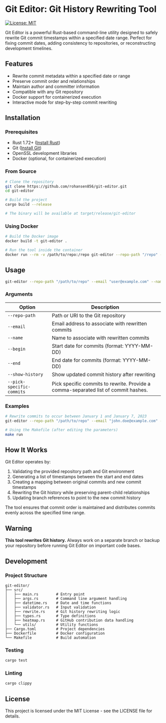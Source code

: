 # Git Editor: Git History Rewriting Tool

[![License: MIT](https://img.shields.io/badge/License-MIT-blue.svg)](https://opensource.org/licenses/MIT)

Git Editor is a powerful Rust-based command-line utility designed to safely rewrite Git commit timestamps within a specified date range. Perfect for fixing commit dates, adding consistency to repositories, or reconstructing development timelines.

## Features

- Rewrite commit metadata within a specified date or range
- Preserve commit order and relationships
- Maintain author and committer information
- Compatible with any Git repository
- Docker support for containerized execution
- Interactive mode for step-by-step commit rewriting

## Installation

### Prerequisites

- Rust 1.72+ ([Install Rust](https://www.rust-lang.org/tools/install))
- Git ([Install Git](https://git-scm.com/downloads))
- OpenSSL development libraries
- Docker (optional, for containerized execution)

### From Source

```bash
# Clone the repository
git clone https://github.com/rohansen856/git-editor.git
cd git-editor

# Build the project
cargo build --release

# The binary will be available at target/release/git-editor
```

### Using Docker

```bash
# Build the Docker image
docker build -t git-editor .

# Run the tool inside the container
docker run --rm -v /path/to/repo:/repo git-editor --repo-path "/repo" --email "user@example.com" --name "Author Name" --begin "YYYY-MM-DD HH:MM:SS" --end "YYYY-MM-DD HH:MM:SS"
```

## Usage

```bash
git-editor --repo-path "/path/to/repo" --email "user@example.com" --name "Author Name" --begin "YYYY-MM-DD HH:MM:SS" --end "YYYY-MM-DD HH:MM:SS"
```

### Arguments

| Option | Description |
| ------ | ----------- |
| `--repo-path` | Path or URI to the Git repository |
| `--email` | Email address to associate with rewritten commits |
| `--name` | Name to associate with rewritten commits |
| `--begin` | Start date for commits (format: YYYY-MM-DD) |
| `--end` | End date for commits (format: YYYY-MM-DD) |
| `--show-history` | Show updated commit history after rewriting |
| `--pick-specific-commits`| Pick specific commits to rewrite. Provide a comma-separated list of commit hashes. |

### Examples

```bash
# Rewrite commits to occur between January 1 and January 7, 2023
git-editor --repo-path "/path/to/repo" --email "john.doe@example.com" --name "John Doe" --begin "2023-01-01 00:00:00" --end "2023-01-07 23:59:59"

# Using the Makefile (after editing the parameters)
make run
```

## How It Works

Git Editor operates by:

1. Validating the provided repository path and Git environment
2. Generating a list of timestamps between the start and end dates
3. Creating a mapping between original commits and new commit timestamps
4. Rewriting the Git history while preserving parent-child relationships
5. Updating branch references to point to the new commit history

The tool ensures that commit order is maintained and distributes commits evenly across the specified time range.

## Warning

**This tool rewrites Git history.** Always work on a separate branch or backup your repository before running Git Editor on important code bases.

## Development

### Project Structure

```
git-editor/
├── src/
│   ├── main.rs        # Entry point
│   ├── args.rs        # Command line argument handling
│   ├── datetime.rs    # Date and time functions
│   ├── validator.rs   # Input validation
│   ├── rewrite.rs     # Git history rewriting logic
│   ├── types.rs       # Type definitions
│   ├── heatmap.rs     # GitHub contribution data handling
│   └── utils/         # Utility functions
├── Cargo.toml         # Project dependencies
├── Dockerfile         # Docker configuration
└── Makefile           # Build automation
```

### Testing

```bash
cargo test
```

### Linting

```bash
cargo clippy
```

## License

This project is licensed under the MIT License - see the LICENSE file for details.